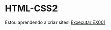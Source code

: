 # HTML-CSS2

 Estou aprendendo a criar sites!
<a href= "https://github.com/leoporto166/HTML-CSS2/EXERCICIOS/EX001/index.html">Exxecutar EX001</a>
